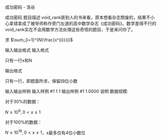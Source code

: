 



成功密码 - 洛谷














成功密码
题目描述
void\_rank匪别人的书来看，原本想看杂志颓废的，结果不小心拿错拿成了被导师称作旁门左道的高中数学杂志《成功密码》。数学差得不行的void\_rank实在不会用数学方法处理这些奇怪的题目，于是来问你了。

求
$\sum_{i=1}^{N}\frac{x^{i}}{i}$


输入输出格式
输入格式

只有一行x和N

输出格式

只有一行，即题面所求，保留四位小数

输入输出样例
输入样例 #1
1 1
输出样例 #1
1.0000
说明
数据规模:

对于30%的数据：

$N\le10^{6},0<x \le 1$

对于100%的数据：

$N\le10^{18},0<x\le1$，x最多仅有4位小数位







